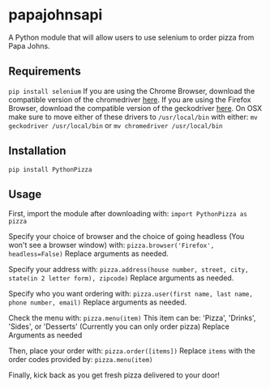 # papajohnsapi
A Python module that will allow users to use selenium to order pizza from Papa Johns.

## Requirements
`pip install selenium`
If you are using the Chrome Browser, download the compatible version of the chromedriver [here](https://chromedriver.chromium.org/).
If you are using the Firefox Browser, download the compatible version of the geckodriver [here](https://github.com/mozilla/geckodriver/releases).
On OSX make sure to move either of these drivers to `/usr/local/bin` with either:
`mv geckodriver /usr/local/bin`
or 
`mv chromedriver /usr/local/bin`

## Installation
`pip install PythonPizza`

## Usage
First, import the module after downloading with:
`import PythonPizza as pizza`

Specify your choice of browser and the choice of going headless (You won't see a browser window) with:
`pizza.browser('Firefox', headless=False)`
Replace arguments as needed.

Specify your address with:
`pizza.address(house number, street, city, state(in 2 letter form), zipcode)`
Replace arguments as needed.

Specify who you want ordering with:
`pizza.user(first name, last name, phone number, email)`
Replace arguments as needed.

Check the menu with:
`pizza.menu(item)`
This item can be: 'Pizza', 'Drinks', 'Sides', or 'Desserts'
(Currently you can only order pizza)
Replace Arguments as needed

Then, place your order with:
`pizza.order([items])`
Replace `items` with the order codes provided by:
`pizza.menu(item)`

Finally, kick back as you get fresh pizza delivered to your door!
